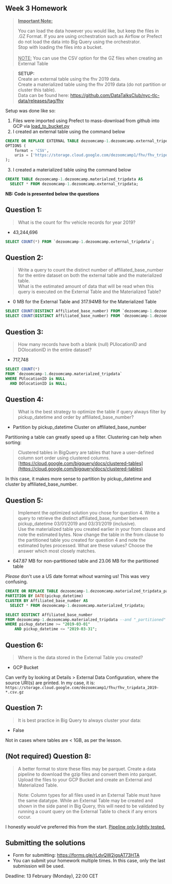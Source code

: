 ## Week 3 Homework
><b><u>Important Note:</b></u> <p>You can load the data however you would like, but keep the files in .GZ Format. 
>If you are using orchestration such as Airflow or Prefect do not load the data into Big Query using the orchestrator.</br> 
Stop with loading the files into a bucket. </br></br>
><u>NOTE:</u> You can use the CSV option for the GZ files when creating an External Table</br>

><b>SETUP:</b></br>
>Create an external table using the fhv 2019 data. </br>
>Create a materialized table using the fhv 2019 data (do not partition or cluster this table). </br>
>Data can be found here: https://github.com/DataTalksClub/nyc-tlc-data/releases/tag/fhv </p>

Setup was done like so:
1. Files were imported using Prefect to mass-download from github into GCP via [load_to_bucket.py](load_to_bucket.py)
2. I created an external table using the command below
```sql
CREATE OR REPLACE EXTERNAL TABLE dezoomcamp-1.dezoomcamp.external_tripdata
OPTIONS (
    format = 'CSV',
    uris = ['https://storage.cloud.google.com/dezoomcamp1/fhv/fhv_tripdata_2019-*.csv.gz']
);
```
3. I created a materialized table using the command below
```sql
CREATE TABLE dezoomcamp-1.dezoomcamp.materialzed_tripdata AS 
  SELECT * FROM dezoomcamp-1.dezoomcamp.external_tripdata;
```

**NB: Code is presented below the questions**

## Question 1:
>What is the count for fhv vehicle records for year 2019?

- 43,244,696

```sql
SELECT COUNT(*) FROM `dezoomcamp-1.dezoomcamp.external_tripdata`;
```

## Question 2:
>Write a query to count the distinct number of affiliated_base_number for the entire dataset on both the external table and the materialized table.</br> 
>What is the estimated amount of data that will be read when this query is executed on the External Table and the Materialized Table?

- 0 MB for the External Table and 317.94MB for the Materialized Table 

```sql
SELECT COUNT(DISTINCT Affiliated_base_number) FROM `dezoomcamp-1.dezoomcamp.materialzed_tripdata`;
SELECT COUNT(DISTINCT Affiliated_base_number) FROM `dezoomcamp-1.dezoomcamp.external_tripdata`;
```


## Question 3:
>How many records have both a blank (null) PUlocationID and DOlocationID in the entire dataset?
- 717,748

```sql
SELECT COUNT(*) 
FROM `dezoomcamp-1.dezoomcamp.materialzed_tripdata`
WHERE PUlocationID is NULL
  AND DOlocationID is NULL;
```

## Question 4:
>What is the best strategy to optimize the table if query always filter by pickup_datetime and order by affiliated_base_number?
- Partition by pickup_datetime Cluster on affiliated_base_number

Partitioning a table can greatly speed up a filter. Clustering can help when sorting:
>Clustered tables in BigQuery are tables that have a user-defined column sort order using clustered columns.
[https://cloud.google.com/bigquery/docs/clustered-tables](https://cloud.google.com/bigquery/docs/clustered-tables)

In this case, it makes more sense to partition by pickup_datetime and cluster by affiliated_base_number.

## Question 5:
>Implement the optimized solution you chose for question 4. Write a query to retrieve the distinct affiliated_base_number between pickup_datetime 03/01/2019 and 03/31/2019 (inclusive).</br> 
>Use the materialized table you created earlier in your from clause and note the estimated bytes. Now change the table in the from clause to the partitioned table you created for question 4 and note the estimated bytes processed. What are these values? Choose the answer which most closely matches.
- 647.87 MB for non-partitioned table and 23.06 MB for the partitioned table

*Please* don't use a US date format wihout warning us! This was very confusing.

```sql
CREATE OR REPLACE TABLE dezoomcamp-1.dezoomcamp.materialzed_tripdata_partitioned
PARTITION BY DATE(pickup_datetime)
CLUSTER BY Affiliated_base_number AS
  SELECT * FROM dezoomcamp-1.dezoomcamp.materialzed_tripdata;

SELECT DISTINCT Affiliated_base_number
FROM dezoomcamp-1.dezoomcamp.materialzed_tripdata --and "_partitioned" in a second query
WHERE pickup_datetime >= "2019-03-01"
    AND pickup_datetime <= "2019-03-31";
```

## Question 6: 
>Where is the data stored in the External Table you created?

- GCP Bucket

Can verify by looking at Details > External Data Configuration, where the source URI(s) are printed. In my case, it is: `https://storage.cloud.google.com/dezoomcamp1/fhv/fhv_tripdata_2019-*.csv.gz`

## Question 7:
>It is best practice in Big Query to always cluster your data:
- False

Not in cases where tables are < 1GB, as per the lesson.

## (Not required) Question 8:
>A better format to store these files may be parquet. Create a data pipeline to download the gzip files and convert them into parquet. Upload the files to your GCP Bucket and create an External and Materialized Table. 


>Note: Column types for all files used in an External Table must have the same datatype. While an External Table may be created and shown in the side panel in Big Query, this will need to be validated by running a count query on the External Table to check if any errors occur. 

I honestly would've preferred this from the start. [Pipeline only lightly tested.](load_to_parquet.py)
 
## Submitting the solutions

* Form for submitting: https://forms.gle/rLdvQW2igsAT73HTA
* You can submit your homework multiple times. In this case, only the last submission will be used. 

Deadline: 13 February (Monday), 22:00 CET
